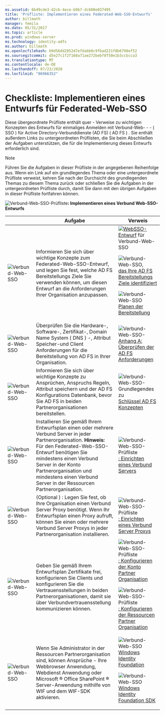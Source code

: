 ```yaml
---
ms.assetid: 6b49cde3-d2cb-4ece-b9b7-dc600e037495
title: 'Prüfliste: Implementieren eines Federated-Web-SSO-Entwurfs'
author: billmath
manager: femila
ms.date: 05/31/2017
ms.topic: article
ms.prod: windows-server
ms.technology: identity-adfs
ms.author: billmath
ms.openlocfilehash: b9d56dd2852d7efdabb0c9fbad221f8b6798ef52
ms.sourcegitcommit: d5e27c1f2f168a71ae272bebf8f50e1b3ccbcca3
ms.translationtype: MT
ms.contentlocale: de-DE
ms.lasthandoff: 07/23/2020
ms.locfileid: "86966352"
---
```

# <a name="checklist-implementing-a-federated-web-sso-design"></a>Checkliste: Implementieren eines Entwurfs für Federated-Web-SSO

Diese übergeordnete Prüfliste enthält quer \- Verweise zu wichtigen Konzepten des Entwurfs für einmaliges Anmelden mit Verbund-Web- \- \- \( SSO \) für Active Directory-Verbunddienste (AD FS) \( AD FS \) . Sie enthält außerdem Links zu untergeordneten Prüflisten, die Sie beim Abschließen der Aufgaben unterstützen, die für die Implementierung dieses Entwurfs erforderlich sind.  
  
> [!NOTE]  
> Führen Sie die Aufgaben in dieser Prüfliste in der angegebenen Reihenfolge aus. Wenn ein Link auf ein grundlegendes Thema oder eine untergeordnete Prüfliste verweist, kehren Sie nach der Durchsicht des grundlegenden Themas zu diesem Thema zurück oder schließen Sie die Aufgaben in der untergeordneten Prüfliste durch, damit Sie dann mit den übrigen Aufgaben in dieser Prüfliste fortfahren können.  
  
![Verbund-Web-SSO-Prüfliste](media/2b05dce3-938f-4168-9b8f-1f4398cbdb9b.gif)**: Implementieren eines Verbund Web-SSO-Entwurfs**  
  
||Aufgabe|Verweis|  
|-|--------|-------------|  
|![Verbund-Web-SSO](media/icon_checkboxo.gif)|Informieren Sie sich über wichtige Konzepte zum Federated-Web-SSO-Entwurf, und legen Sie fest, welche AD FS Bereitstellungs Ziele Sie verwenden können, um diesen Entwurf an die Anforderungen Ihrer Organisation anzupassen.|![](media/faa393df-4856-4431-9eda-4f4e5be72a90.gif)[WebSSO-Entwurf](/previous-versions/windows/it-pro/windows-server-2012-R2-and-2012/dd807050(v=ws.11)) für Verbund-Web-SSO<p>![Verbund-Web-SSO,](media/faa393df-4856-4431-9eda-4f4e5be72a90.gif)[das Ihre AD FS Bereitstellungs Ziele identifiziert](../design/identifying-your-ad-fs-deployment-goals.md)<p>![Verbund-Web-SSO](media/faa393df-4856-4431-9eda-4f4e5be72a90.gif)[Planen der Bereitstellung](../design/planning-your-deployment.md)|  
|![Verbund-Web-SSO](media/icon_checkboxo.gif)|Überprüfen Sie die Hardware-, Software-, Zertifikat-, Domain Name System \( DNS \) -, Attribut Speicher-und Client Anforderungen für die Bereitstellung von AD FS in Ihrer Organisation.|![Verbund-Web-SSO-](media/faa393df-4856-4431-9eda-4f4e5be72a90.gif)[Anhang A: Überprüfen der AD FS Anforderungen](/previous-versions/windows/it-pro/windows-server-2012-R2-and-2012/ff678034(v=ws.11))|  
|![Verbund-Web-SSO](media/icon_checkboxo.gif)|Informieren Sie sich über wichtige Konzepte zu Ansprüchen, Anspruchs Regeln, Attribut speichern und der AD FS Konfigurations Datenbank, bevor Sie AD FS in beiden Partnerorganisationen bereitstellen.|![Verbund-Web-SSO-Grundlegendes zu](media/faa393df-4856-4431-9eda-4f4e5be72a90.gif)[Schlüssel AD FS Konzepten](../../ad-fs/technical-reference/Understanding-Key-AD-FS-Concepts.md)|  
|![Verbund-Web-SSO](media/icon_checkboxo.gif)|Installieren Sie gemäß Ihrem Entwurfsplan einen oder mehrere Verbund Server in jeder Partnerorganisation. **Hinweis:** Für den Federated-Web-SSO-Entwurf benötigen Sie mindestens einen Verbund Server in der Konto Partnerorganisation und mindestens einen Verbund Server in der Ressourcen Partnerorganisation.|![Verbund-Web-SSO-Prüfliste](media/bc6cea1a-1c6c-4124-8c8f-1df5adfe8c88.gif)[: Einrichten eines Verbund Servers](Checklist--Setting-Up-a-Federation-Server.md)|  
|![Verbund-Web-SSO](media/icon_checkboxo.gif)|\(Optional \) : Legen Sie fest, ob Ihre Organisation einen Verbund Server Proxy benötigt. Wenn Ihr Entwurfsplan einen Proxy aufruft, können Sie einen oder mehrere Verbund Server Proxys in jeder Partnerorganisation installieren.|![Verbund-Web-SSO-Prüfliste](media/bc6cea1a-1c6c-4124-8c8f-1df5adfe8c88.gif)[: Einrichten eines Verbund Server Proxys](Checklist--Setting-Up-a-Federation-Server-Proxy.md)|  
|![Verbund-Web-SSO](media/icon_checkboxo.gif)|Geben Sie gemäß Ihrem Entwurfsplan Zertifikate frei, konfigurieren Sie Clients und konfigurieren Sie die Vertrauensstellungen in beiden Partnerorganisationen, damit sie über Verbundvertrauensstellung kommunizieren können.|![Verbund-Web-SSO-Prüfliste](media/bc6cea1a-1c6c-4124-8c8f-1df5adfe8c88.gif)[: Konfigurieren der Konto Partner Organisation](Checklist--Configuring-the-Account-Partner-Organization.md)<p>![Verbund-Web-SSO-Prüfliste](media/bc6cea1a-1c6c-4124-8c8f-1df5adfe8c88.gif)[: Konfigurieren der Ressourcen Partner Organisation](Checklist--Configuring-the-Resource-Partner-Organization.md)|  
|![Verbund-Web-SSO](media/icon_checkboxo.gif)|Wenn Sie Administrator in der Ressourcen Partnerorganisation sind, können Ansprüche \- Ihre Webbrowser Anwendung, Webdienst Anwendung oder Microsoft &reg; Office SharePoint &reg; Server-Anwendung mithilfe von WIF und dem WIF-SDK aktivieren.|![Verbund-Web-SSO](media/faa393df-4856-4431-9eda-4f4e5be72a90.gif)[Windows Identity Foundation](https://go.microsoft.com/fwlink/?LinkId=122266)<p>![Verbund-Web-SSO](media/faa393df-4856-4431-9eda-4f4e5be72a90.gif)[Windows Identity Foundation SDK](https://go.microsoft.com/fwlink/?LinkId=122266)|  
